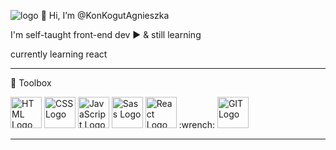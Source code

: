 ![logo](https://agnieszkakonkogut.netlify.app/img/konkogutkod.png)
👋 Hi, I’m @KonKogutAgnieszka 

I'm self-taught front-end dev :arrow_forward: & still learning

currently learning react

---

🧰 Toolbox

<img src="https://cdn.jsdelivr.net/gh/devicons/devicon/icons/html5/html5-original.svg" alt="HTML Logo" width="50" height="50"/> 
<img src="https://cdn.jsdelivr.net/gh/devicons/devicon/icons/css3/css3-original.svg" alt="CSS Logo" width="50" height="50"/> 
<img src="https://cdn.jsdelivr.net/gh/devicons/devicon/icons/javascript/javascript-original.svg" alt="JavaScript Logo" width="50" height="50"/> 

<img src="https://cdn.jsdelivr.net/gh/devicons/devicon/icons/sass/sass-original.svg" alt="Sass Logo" width="50" height="50"/>
<img src="https://cdn.jsdelivr.net/gh/devicons/devicon/icons/react/react-original.svg" alt="React Logo" width="50" height="50"/>  :wrench:

<img src="https://cdn.jsdelivr.net/gh/devicons/devicon/icons/git/git-original.svg" alt="GIT Logo" width="50" height="50"/> 
          


---

